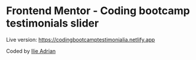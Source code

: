 # Frontend Mentor - Coding bootcamp testimonials slider

Live version: https://codingbootcamptestimonialia.netlify.app

Coded by [Ilie Adrian](https://www.ilieadrian.com) 